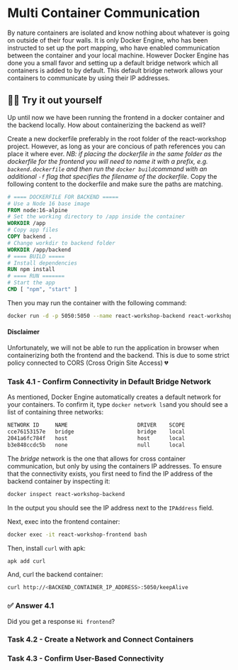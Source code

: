 # Multi Container Communication

By nature containers are isolated and know nothing about whatever is
going on outside of their four walls. It is only Docker Engine, who
has
been instructed to set up the port mapping, who have enabled
communication between the container and your local machine. However
Docker Engine has done you a small favor and setting up a default
bridge network which all containers is added to by default. This
default bridge network allows your containers to communicate by using
their IP addresses.

## 🫵🏽 Try it out yourself

Up until now we have been running the frontend in a docker container
and the backend locally. How about containerizing the backend as well?

Create a new dockerfile preferably in the root folder of the
react-workshop project. However, as long as your are concious of path
references you can place it where ever. _NB: if placing the dockerfile
in the same folder as the dockerfile for the frontend you will need to
name it with a prefix, e.g. `backend.dockerfile` and then run
the `docker build`command with an additional `-f` flag that specifies
the filename of the dockerfile_. Copy the following content to the
dockerfile and make sure the paths are matching.

```dockerfile
# ==== DOCKERFILE FOR BACKEND =====
# Use a Node 16 base image
FROM node:16-alpine
# Set the working directory to /app inside the container
WORKDIR /app
# Copy app files
COPY backend .
# Change workdir to backend folder
WORKDIR /app/backend
# ==== BUILD =====
# Install dependencies
RUN npm install
# ==== RUN =======
# Start the app
CMD [ "npm", "start" ]
```

Then you may run the container with the following command:

```bash
docker run -d -p 5050:5050 --name react-workshop-backend react-workshop-backend:latest 
```

#### **Disclaimer**

Unfortunately, we will not be able to run the application in browser
when containerizing both the frontend and the backend. This is due to
some strict policy connected to CORS (Cross Origin Site Access) 💔

### Task 4.1 - Confirm Connectivity in Default Bridge Network

As mentioned, Docker Engine automatically creates a default network
for your containers. To confirm it, type `docker network ls`and you
should see a list of containing three networks:

```bash
NETWORK ID     NAME                      DRIVER    SCOPE
cce76153157e   bridge                    bridge    local
2041a6fc784f   host                      host      local
b3e848ccdc5b   none                      null      local
```

The _bridge_ network is the one that allows for cross container
communication, but only by using the containers IP addresses. To
ensure that the connectivity exists, you first need to find the IP
address of the backend container by inspecting it:

```bash
docker inspect react-workshop-backend
```

In the output you should see the IP address next to the `IPAddress`
field.

Next, exec into the frontend container:

```bash
docker exec -it react-workshop-frontend bash
```

Then, install `curl` with apk:

```bash
apk add curl
```

And, curl the backend container:

```bash
curl http://<BACKEND_CONTAINER_IP_ADDRESS>:5050/keepAlive
```

### ✅ Answer 4.1

Did you get a response `Hi frontend`?

### Task 4.2 - Create a Network and Connect Containers

### Task 4.3 - Confirm User-Based Connectivity
